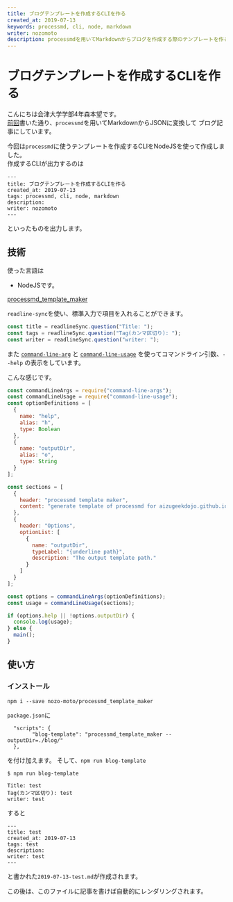 ```yaml
---
title: ブログテンプレートを作成するCLIを作る
created_at: 2019-07-13
keywords: processmd, cli, node, markdown
writer: nozomoto
description: processmdを用いてMarkdownからブログを作成する際のテンプレートを作るCLIを自作しました。
---
```


# ブログテンプレートを作成するCLIを作る

こんにちは会津大学学部4年森本望です。  
[前回](../2019-07-12/create_blog)書いた通り、`processmd`を用いてMarkdownからJSONに変換して
ブログ記事にしています。

今回は`processmd`に使うテンプレートを作成するCLIをNodeJSを使って作成しました。  
作成するCLIが出力するのは

```
---
title: ブログテンプレートを作成するCLIを作る
created_at: 2019-07-13
tags: processmd, cli, node, markdown
description:
writer: nozomoto
---
```

といったものを出力します。

## 技術
使った言語は
- NodeJSです。

[processmd_template_maker](https://github.com/nozo-moto/processmd_template_maker)

`readline-sync`を使い、標準入力で項目を入れることができます。

``` js
const title = readlineSync.question("Title: ");
const tags = readlineSync.question("Tag(カンマ区切り): ");
const writer = readlineSync.question("writer: ");
```

また [`command-line-arg`](https://github.com/75lb/command-line-args) と [`command-line-usage`](https://github.com/75lb/command-line-usage) を使ってコマンドライン引数、`--help` の表示をしています。

こんな感じです。

``` js
const commandLineArgs = require("command-line-args");
const commandLineUsage = require("command-line-usage");
const optionDefinitions = [
  {
    name: "help",
    alias: "h",
    type: Boolean
  },
  {
    name: "outputDir",
    alias: "o",
    type: String
  }
];

const sections = [
  {
    header: "processmd template maker",
    content: "generate template of processmd for aizugeekdojo.github.io"
  },
  {
    header: "Options",
    optionList: [
      {
        name: "outputDir",
        typeLabel: "{underline path}",
        description: "The output template path."
      }
    ]
  }
];

const options = commandLineArgs(optionDefinitions);
const usage = commandLineUsage(sections);

if (options.help || !options.outputDir) {
  console.log(usage);
} else {
  main();
}
```

## 使い方

### インストール

```
npm i --save nozo-moto/processmd_template_maker
```

`package.json`に

```
  "scripts": {
		"blog-template": "processmd_template_maker --outputDir=./blog/"
  },
```

を付け加えます。
そして、`npm run blog-template`
```
$ npm run blog-template

Title: test
Tag(カンマ区切り): test
writer: test
```

すると
```
---
title: test
created_at: 2019-07-13
tags: test
description:
writer: test
---
```

と書かれた`2019-07-13-test.md`が作成されます。

この後は、このファイルに記事を書けば自動的にレンダリングされます。




